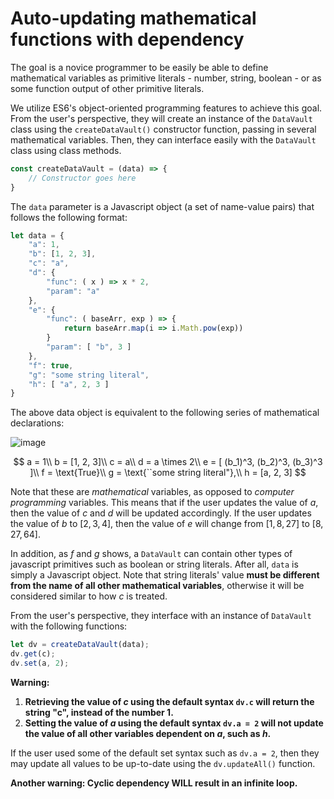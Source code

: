 # Auto-updating mathematical functions with dependency

The goal is a novice programmer to be easily be able to define mathematical variables as primitive literals - number, string, boolean - or as some function output of other primitive literals. 

We utilize ES6's object-oriented programming features to achieve this goal. From the user's perspective, they will create an instance of the `DataVault` class using the `createDataVault()` constructor function, passing in several mathematical variables. Then, they can interface easily with the `DataVault` class using class methods. 

```js
const createDataVault = (data) => {
	// Constructor goes here
}
```

The `data` parameter is a Javascript object (a set of name-value pairs) that follows the following format:

```js
let data = {
	"a": 1, 
	"b": [1, 2, 3], 
	"c": "a", 
	"d": {
		"func": ( x ) => x * 2,
		"param": "a"
	},
	"e": {
		"func": ( baseArr, exp ) => {
			return baseArr.map(i => i.Math.pow(exp))
		}
		"param": [ "b", 3 ]
	}, 
	"f": true,
	"g": "some string literal",
	"h": [ "a", 2, 3 ]
}
```

The above data object is equivalent to the following series of mathematical declarations:

![image](https://user-images.githubusercontent.com/40589365/148622439-e4377717-a0d7-41b5-baeb-a80fa15f7dc5.png)

$$
a = 1\\
b = [1, 2, 3]\\
c = a\\
d = a \times 2\\
e = [ (b_1)^3, (b_2)^3, (b_3)^3 ]\\
f = \text{True}\\
g = \text{``some string literal"},\\
h = [a, 2, 3]
$$

Note that these are *mathematical* variables, as opposed to *computer programming* variables. This means that if the user updates the value of $a$, then the value of $c$ and $d$ will be updated accordingly. If the user updates the value of $b$ to $[2, 3, 4]$, then the value of $e$ will change from $[ 1, 8, 27 ]$ to $[8, 27, 64]$. 

In addition, as $f$ and $g$ shows, a `DataVault` can contain other types of javascript primitives such as boolean or string literals. After all, `data` is simply a Javascript object. Note that string literals' value **must be different from the name of all other mathematical variables**, otherwise it will be considered similar to how $c$ is treated. 

From the user's perspective, they interface with an instance of `DataVault` with the following functions:

```js
let dv = createDataVault(data);
dv.get(c);
dv.set(a, 2);
```

**Warning:**

1. **Retrieving the value of $c$ using the default syntax `dv.c` will return the string "c", instead of the number 1.**
2. **Setting the value of $a$ using the default syntax `dv.a = 2` will not update the value of all other variables dependent on $a$, such as $h$.**

If the user used some of the default set syntax such as `dv.a = 2`, then they may update all values to be up-to-date using the `dv.updateAll()` function. 

**Another warning: Cyclic dependency WILL result in an infinite loop.**
